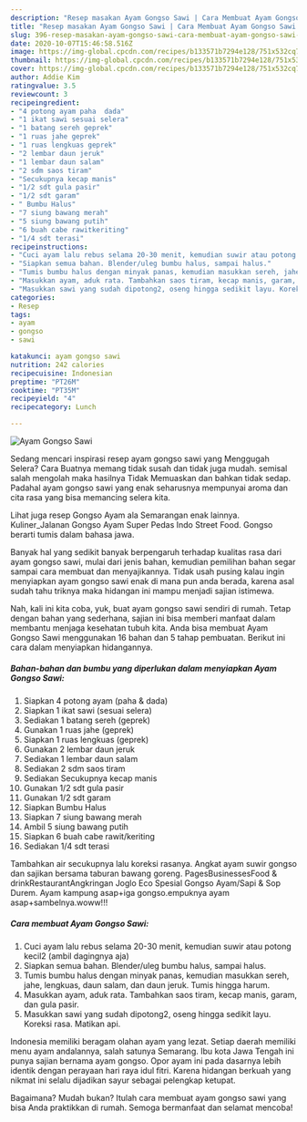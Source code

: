 ```yaml
---
description: "Resep masakan Ayam Gongso Sawi | Cara Membuat Ayam Gongso Sawi Yang Mudah Dan Praktis"
title: "Resep masakan Ayam Gongso Sawi | Cara Membuat Ayam Gongso Sawi Yang Mudah Dan Praktis"
slug: 396-resep-masakan-ayam-gongso-sawi-cara-membuat-ayam-gongso-sawi-yang-mudah-dan-praktis
date: 2020-10-07T15:46:58.516Z
image: https://img-global.cpcdn.com/recipes/b133571b7294e128/751x532cq70/ayam-gongso-sawi-foto-resep-utama.jpg
thumbnail: https://img-global.cpcdn.com/recipes/b133571b7294e128/751x532cq70/ayam-gongso-sawi-foto-resep-utama.jpg
cover: https://img-global.cpcdn.com/recipes/b133571b7294e128/751x532cq70/ayam-gongso-sawi-foto-resep-utama.jpg
author: Addie Kim
ratingvalue: 3.5
reviewcount: 3
recipeingredient:
- "4 potong ayam paha  dada"
- "1 ikat sawi sesuai selera"
- "1 batang sereh geprek"
- "1 ruas jahe geprek"
- "1 ruas lengkuas geprek"
- "2 lembar daun jeruk"
- "1 lembar daun salam"
- "2 sdm saos tiram"
- "Secukupnya kecap manis"
- "1/2 sdt gula pasir"
- "1/2 sdt garam"
- " Bumbu Halus"
- "7 siung bawang merah"
- "5 siung bawang putih"
- "6 buah cabe rawitkeriting"
- "1/4 sdt terasi"
recipeinstructions:
- "Cuci ayam lalu rebus selama 20-30 menit, kemudian suwir atau potong kecil2 (ambil dagingnya aja)"
- "Siapkan semua bahan. Blender/uleg bumbu halus, sampai halus."
- "Tumis bumbu halus dengan minyak panas, kemudian masukkan sereh, jahe, lengkuas, daun salam, dan daun jeruk. Tumis hingga harum."
- "Masukkan ayam, aduk rata. Tambahkan saos tiram, kecap manis, garam, dan gula pasir."
- "Masukkan sawi yang sudah dipotong2, oseng hingga sedikit layu. Koreksi rasa. Matikan api."
categories:
- Resep
tags:
- ayam
- gongso
- sawi

katakunci: ayam gongso sawi 
nutrition: 242 calories
recipecuisine: Indonesian
preptime: "PT26M"
cooktime: "PT35M"
recipeyield: "4"
recipecategory: Lunch

---
```



![Ayam Gongso Sawi](https://img-global.cpcdn.com/recipes/b133571b7294e128/751x532cq70/ayam-gongso-sawi-foto-resep-utama.jpg)

Sedang mencari inspirasi resep ayam gongso sawi yang Menggugah Selera? Cara Buatnya memang tidak susah dan tidak juga mudah. semisal salah mengolah maka hasilnya Tidak Memuaskan dan bahkan tidak sedap. Padahal ayam gongso sawi yang enak seharusnya mempunyai aroma dan cita rasa yang bisa memancing selera kita.

Lihat juga resep Gongso Ayam ala Semarangan enak lainnya. Kuliner_Jalanan Gongso Ayam Super Pedas Indo Street Food. Gongso berarti tumis dalam bahasa jawa.

Banyak hal yang sedikit banyak berpengaruh terhadap kualitas rasa dari ayam gongso sawi, mulai dari jenis bahan, kemudian pemilihan bahan segar sampai cara membuat dan menyajikannya. Tidak usah pusing kalau ingin menyiapkan ayam gongso sawi enak di mana pun anda berada, karena asal sudah tahu triknya maka hidangan ini mampu menjadi sajian istimewa.


Nah, kali ini kita coba, yuk, buat ayam gongso sawi sendiri di rumah. Tetap dengan bahan yang sederhana, sajian ini bisa memberi manfaat dalam membantu menjaga kesehatan tubuh kita. Anda bisa membuat Ayam Gongso Sawi menggunakan 16 bahan dan 5 tahap pembuatan. Berikut ini cara dalam menyiapkan hidangannya.

<!--inarticleads1-->

##### Bahan-bahan dan bumbu yang diperlukan dalam menyiapkan Ayam Gongso Sawi:

1. Siapkan 4 potong ayam (paha &amp; dada)
1. Siapkan 1 ikat sawi (sesuai selera)
1. Sediakan 1 batang sereh (geprek)
1. Gunakan 1 ruas jahe (geprek)
1. Siapkan 1 ruas lengkuas (geprek)
1. Gunakan 2 lembar daun jeruk
1. Sediakan 1 lembar daun salam
1. Sediakan 2 sdm saos tiram
1. Sediakan Secukupnya kecap manis
1. Gunakan 1/2 sdt gula pasir
1. Gunakan 1/2 sdt garam
1. Siapkan  Bumbu Halus
1. Siapkan 7 siung bawang merah
1. Ambil 5 siung bawang putih
1. Siapkan 6 buah cabe rawit/keriting
1. Sediakan 1/4 sdt terasi


Tambahkan air secukupnya lalu koreksi rasanya. Angkat ayam suwir gongso dan sajikan bersama taburan bawang goreng. PagesBusinessesFood &amp; drinkRestaurantAngkringan Joglo Eco Spesial Gongso Ayam/Sapi &amp; Sop Durem. Ayam kampung asap+iga gongso.empuknya ayam asap+sambelnya.woww!!! 

<!--inarticleads2-->

##### Cara membuat Ayam Gongso Sawi:

1. Cuci ayam lalu rebus selama 20-30 menit, kemudian suwir atau potong kecil2 (ambil dagingnya aja)
1. Siapkan semua bahan. Blender/uleg bumbu halus, sampai halus.
1. Tumis bumbu halus dengan minyak panas, kemudian masukkan sereh, jahe, lengkuas, daun salam, dan daun jeruk. Tumis hingga harum.
1. Masukkan ayam, aduk rata. Tambahkan saos tiram, kecap manis, garam, dan gula pasir.
1. Masukkan sawi yang sudah dipotong2, oseng hingga sedikit layu. Koreksi rasa. Matikan api.


Indonesia memiliki beragam olahan ayam yang lezat. Setiap daerah memiliki menu ayam andalannya, salah satunya Semarang. Ibu kota Jawa Tengah ini punya sajian bernama ayam gongso. Opor ayam ini pada dasarnya lebih identik dengan perayaan hari raya idul fitri. Karena hidangan berkuah yang nikmat ini selalu dijadikan sayur sebagai pelengkap ketupat. 

Bagaimana? Mudah bukan? Itulah cara membuat ayam gongso sawi yang bisa Anda praktikkan di rumah. Semoga bermanfaat dan selamat mencoba!
